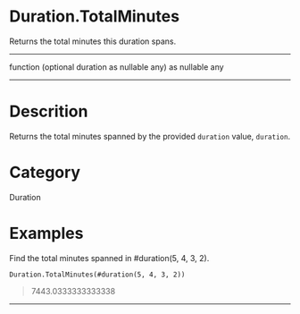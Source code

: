 ﻿# Duration.TotalMinutes
Returns the total minutes this duration spans.
***
function (optional duration as nullable any) as nullable any
***
# Descrition 
Returns the total minutes spanned by the provided <code>duration</code> value, <code>duration</code>.
# Category 
Duration
# Examples 
Find the total minutes spanned in #duration(5, 4, 3, 2).
```
Duration.TotalMinutes(#duration(5, 4, 3, 2))
```
> 7443.0333333333338
***
